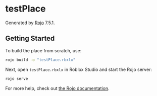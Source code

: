 # testPlace
Generated by [Rojo](https://github.com/rojo-rbx/rojo) 7.5.1.

## Getting Started
To build the place from scratch, use:

```bash
rojo build -o "testPlace.rbxlx"
```

Next, open `testPlace.rbxlx` in Roblox Studio and start the Rojo server:

```bash
rojo serve
```

For more help, check out [the Rojo documentation](https://rojo.space/docs).